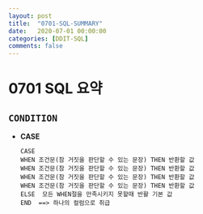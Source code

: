 ```yaml
---
layout: post
title:  "0701-SQL-SUMMARY"
date:   2020-07-01 00:00:00
categories: [DDIT-SQL]
comments: false
---
```


# 0701 SQL 요약

## `CONDITION`
- __CASE__
    ```
    CASE
    WHEN 조건문(참 거짓을 판단할 수 있는 문장) THEN 반환할 값
    WHEN 조건문(참 거짓을 판단할 수 있는 문장) THEN 반환할 값
    WHEN 조건문(참 거짓을 판단할 수 있는 문장) THEN 반환할 값
    WHEN 조건문(참 거짓을 판단할 수 있는 문장) THEN 반환할 값
    ELSE  모든 WHEN절을 만족시키지 못할때 반활 기본 값
    END  ==> 하나의 컬럼으로 취급
    ```
  
